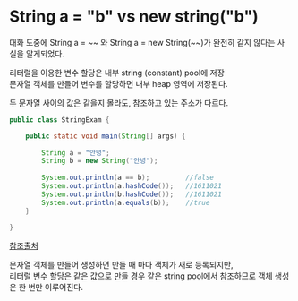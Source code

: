 # String a = "b" vs new string("b")
대화 도중에 String a = ~~ 와 String a = new String(~~)가 완전히 같지 않다는 사실을 알게되었다.

리터럴을 이용한 변수 할당은 내부 string (constant) pool에 저장 <br/>
문자열 객체를 만들어 변수를 할당하면 내부 heap 영역에 저장된다.<br/>

두 문자열 사이의 값은 같을지 몰라도, 참조하고 있는 주소가 다르다.

``` java
public class StringExam {

	public static void main(String[] args) {
		
		String a = "안녕";
		String b = new String("안녕");
		
		System.out.println(a == b);			//false
		System.out.println(a.hashCode());	//1611021
		System.out.println(b.hashCode());	//1611021
		System.out.println(a.equals(b));	//true 
	}
		
}
```
[참조출처](https://velog.io/@dltlsgh5/new-String%EA%B3%BC-String-str-%EC%9D%98-%EC%B0%A8%EC%9D%B4%EC%A0%90)

문자열 객체를 만들어 생성하면 만들 때 마다 객체가 새로 등록되지만, <br/>
리터럴 변수 할당은 같은 값으로 만들 경우 같은 string pool에서 참조하므로 객체 생성은 한 번만 이루어진다.